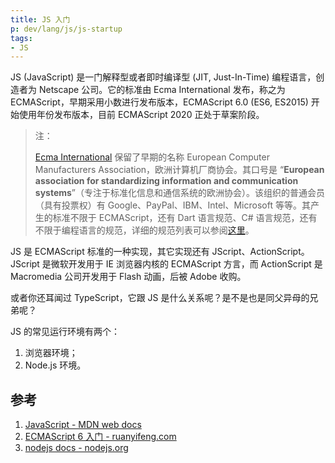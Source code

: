 ```yaml
---
title: JS 入门
p: dev/lang/js/js-startup
tags:
- JS
---
```


JS (JavaScript) 是一门解释型或者即时编译型 (JIT, Just-In-Time) 编程语言，创造者为 Netscape 公司。它的标准由 Ecma International  发布，称之为 ECMAScript，早期采用小数进行发布版本，ECMAScript 6.0 (ES6, ES2015) 开始使用年份发布版本，目前 ECMAScript 2020 正处于草案阶段。

<!--more-->

> 注：
>
>  [Ecma International](https://en.wikipedia.org/wiki/Ecma_International) 保留了早期的名称 European Computer Manufacturers Association，欧洲计算机厂商协会。其口号是 “**European association for standardizing information and communication systems**”（专注于标准化信息和通信系统的欧洲协会）。该组织的普通会员（具有投票权）有 Google、PayPal、IBM、Intel、Microsoft 等等。其产生的标准不限于 ECMAScript，还有 Dart 语言规范、C# 语言规范，还有不限于编程语言的规范，详细的规范列表可以参阅[这里](https://www.ecma-international.org/publications/standards/Stnindex.htm)。

JS 是 ECMAScript 标准的一种实现，其它实现还有 JScript、ActionScript。JScript 是微软开发用于 IE 浏览器内核的 ECMAScript 方言，而 ActionScript 是 Macromedia 公司开发用于 Flash 动画，后被 Adobe 收购。

或者你还耳闻过 TypeScript，它跟 JS 是什么关系呢？是不是也是同父异母的兄弟呢？

 

JS 的常见运行环境有两个：

1. 浏览器环境；
2. Node.js 环境。

## 参考

1. [JavaScript - MDN web docs](https://developer.mozilla.org/en-US/docs/Web/JavaScript)
2. [ECMAScript 6 入门 - ruanyifeng.com](https://es6.ruanyifeng.com/)
3. [nodejs docs - nodejs.org](https://nodejs.org/en/docs/)


